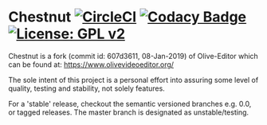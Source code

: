# Chestnut [![CircleCI](https://circleci.com/gh/jonno85uk/chestnut.svg?style=svg)](https://circleci.com/gh/jonno85uk/chestnut) [![Codacy Badge](https://api.codacy.com/project/badge/Grade/3de29df7f7a843d689d69a60bf2ab1ff)](https://www.codacy.com/manual/jonno85uk/chestnut?utm_source=github.com&amp;utm_medium=referral&amp;utm_content=jonno85uk/chestnut&amp;utm_campaign=Badge_Grade)[![License: GPL v2](https://img.shields.io/badge/License-GPL%20v2-blue.svg)](https://www.gnu.org/licenses/old-licenses/gpl-2.0.en.html)

Chestnut is a fork (commit id: 607d3611, 08-Jan-2019) of Olive-Editor which can be found at: https://www.olivevideoeditor.org/

The sole intent of this project is a personal effort into assuring some level of quality, testing and stability, not solely features.

For a 'stable' release, checkout the semantic versioned branches e.g. 0.0,  or tagged releases. The master branch is designated as unstable/testing.
